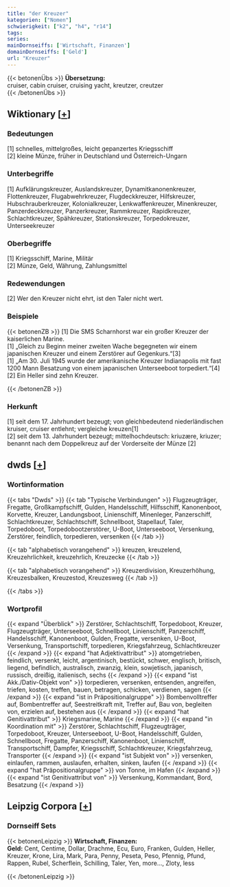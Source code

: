 ```yaml
---
title: "der Kreuzer"
kategorien: ["Nomen"]
schwierigkeit: ["k2", "h4", "r14"]
tags:
series:
mainDornseiffs: ['Wirtschaft, Finanzen']
domainDornseiffs: ['Geld']
url: "Kreuzer"
---
```


{{< betonenÜbs >}}
**Übersetzung:**  
cruiser, cabin cruiser, cruising yacht, kreutzer, creutzer  
{{< /betonenÜbs >}}

## Wiktionary [[+](https://de.wiktionary.org/wiki/Kreuzer)]

### Bedeutungen
[1] schnelles, mittelgroßes, leicht gepanzertes Kriegsschiff  
[2] kleine Münze, früher in Deutschland und Österreich-Ungarn  

### Unterbegriffe
[1] Aufklärungskreuzer, Auslandskreuzer, Dynamitkanonenkreuzer, Flottenkreuzer, Flugabwehrkreuzer, Flugdeckkreuzer, Hilfskreuzer, Hubschrauberkreuzer, Kolonialkreuzer, Lenkwaffenkreuzer, Minenkreuzer, Panzerdeckkreuzer, Panzerkreuzer, Rammkreuzer, Rapidkreuzer, Schlachtkreuzer, Spähkreuzer, Stationskreuzer, Torpedokreuzer, Unterseekreuzer  

### Oberbegriffe
[1] Kriegsschiff, Marine, Militär  
[2] Münze, Geld, Währung, Zahlungsmittel  

### Redewendungen
[2] Wer den Kreuzer nicht ehrt, ist den Taler nicht wert.  

### Beispiele
{{< betonenZB >}}
[1] Die SMS Scharnhorst war ein großer Kreuzer der kaiserlichen Marine.  
[1] „Gleich zu Beginn meiner zweiten Wache begegneten wir einem japanischen Kreuzer und einem Zerstörer auf Gegenkurs.“[3]  
[1] „Am 30. Juli 1945 wurde der amerikanische Kreuzer Indianapolis mit fast 1200 Mann Besatzung von einem japanischen Unterseeboot torpediert.“[4]  
[2] Ein Heller sind zehn Kreuzer.  

{{< /betonenZB >}}
### Herkunft
[1] seit dem 17. Jahrhundert bezeugt; von gleichbedeutend niederländischen kruiser, cruiser entlehnt; vergleiche kreuzen[1]  
[2] seit dem 13. Jahrhundert bezeugt; mittelhochdeutsch: kriuzære, kriuzer; benannt nach dem Doppelkreuz auf der Vorderseite der Münze [2]  



## dwds [[+](https://www.dwds.de/wb/Kreuzer)]

### Wortinformation
{{< tabs "Dwds" >}}
{{< tab "Typische Verbindungen" >}}
Flugzeugträger, Fregatte, Großkampfschiff, Gulden, Handelsschiff, Hilfsschiff, Kanonenboot, Korvette, Kreuzer, Landungsboot, Linienschiff, Minenleger, Panzerschiff, Schlachtkreuzer, Schlachtschiff, Schnellboot, Stapellauf, Taler, Torpedoboot, Torpedobootzerstörer, U-Boot, Unterseeboot, Versenkung, Zerstörer, feindlich, torpedieren, versenken
{{< /tab >}}

{{< tab "alphabetisch vorangehend" >}}
kreuzen, kreuzelend, Kreuzehrlichkeit, kreuzehrlich, Kreuzecke
{{< /tab >}}

{{< tab "alphabetisch vorangehend" >}}
Kreuzerdivision, Kreuzerhöhung, Kreuzesbalken, Kreuzestod, Kreuzesweg
{{< /tab >}}

{{< /tabs >}}

### Wortprofil
{{< expand "Überblick" >}} Zerstörer, Schlachtschiff, Torpedoboot, Kreuzer, Flugzeugträger, Unterseeboot, Schnellboot, Linienschiff, Panzerschiff, Handelsschiff, Kanonenboot, Gulden, Fregatte, versenken, U-Boot, Versenkung, Transportschiff, torpedieren, Kriegsfahrzeug, Schlachtkreuzer {{< /expand >}}
{{< expand "hat Adjektivattribut" >}} atomgetrieben, feindlich, versenkt, leicht, argentinisch, bestückt, schwer, englisch, britisch, liegend, befindlich, australisch, zwanzig, klein, sowjetisch, japanisch, russisch, dreißig, italienisch, sechs {{< /expand >}}
{{< expand "ist Akk./Dativ-Objekt von" >}} torpedieren, versenken, entsenden, angreifen, triefen, kosten, treffen, bauen, betragen, schicken, verdienen, sagen {{< /expand >}}
{{< expand "ist in Präpositionalgruppe" >}} Bombenvolltreffer auf, Bombentreffer auf, Seestreitkraft mit, Treffer auf, Bau von, begleiten von, erzielen auf, bestehen aus {{< /expand >}}
{{< expand "hat Genitivattribut" >}} Kriegsmarine, Marine {{< /expand >}}
{{< expand "in Koordination mit" >}} Zerstörer, Schlachtschiff, Flugzeugträger, Torpedoboot, Kreuzer, Unterseeboot, U-Boot, Handelsschiff, Gulden, Schnellboot, Fregatte, Panzerschiff, Kanonenboot, Linienschiff, Transportschiff, Dampfer, Kriegsschiff, Schlachtkreuzer, Kriegsfahrzeug, Transporter {{< /expand >}}
{{< expand "ist Subjekt von" >}} versenken, einlaufen, rammen, auslaufen, erhalten, sinken, laufen {{< /expand >}}
{{< expand "hat Präpositionalgruppe" >}} von Tonne, im Hafen {{< /expand >}}
{{< expand "ist Genitivattribut von" >}} Versenkung, Kommandant, Bord, Besatzung {{< /expand >}}

## Leipzig Corpora [[+](https://corpora.uni-leipzig.de/en/res?word=Kreuzer&corpusId=deu_newscrawl-public_2018)]

### Dornseiff Sets
{{< betonenLeipzig >}}
**Wirtschaft, Finanzen:**  
**Geld:** Cent, Centime, Dollar, Drachme, Ecu, Euro, Franken, Gulden, Heller, Kreuzer, Krone, Lira, Mark, Para, Penny, Peseta, Peso, Pfennig, Pfund, Rappen, Rubel, Scherflein, Schilling, Taler, Yen, more..., Zloty, less  

{{< /betonenLeipzig >}}
